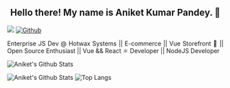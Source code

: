 <h2 align="center"> Hello there! My name is Aniket Kumar Pandey. 👋</h2>

![](https://visitor-badge.laobi.icu/badge?page_id=meet-aniket.meet-aniket)
[![Github](https://img.shields.io/github/followers/meet-aniket?label=Follow&style=social)](https://github.com/meet-aniket)  

<p align="justify">
Enterprise JS Dev @ Hotwax Systems || E-commerce || Vue Storefront 💚 || Open Source Enthusiast || Vue && React ⚛️ Developer || NodeJS Developer
</p>


![Aniket's Github Stats](https://github-readme-stats.vercel.app/api?username=meet-aniket&show_icons=true)  

<!-- ![Top Langs](https://github-readme-stats.vercel.app/api/top-langs/?username=meet-aniket) -->

![Aniket's Github Stats](https://github-readme-stats.vercel.app/api?username=meet-aniket&show_icons=true) ![Top Langs](https://github-readme-stats.vercel.app/api/top-langs/?username=meet-aniket)
